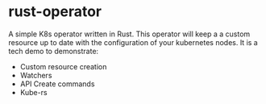 # rust-operator

A simple K8s operator written in Rust. 
This operator will keep a a custom resource up to date with the configuration of your kubernetes nodes.
It is a tech demo to demonstrate:
- Custom resource creation
- Watchers
- API Create commands
- Kube-rs

